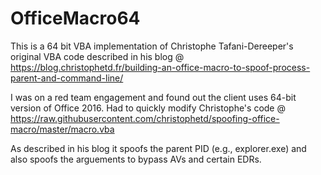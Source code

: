 # OfficeMacro64
This is a 64 bit VBA implementation of Christophe Tafani-Dereeper's original VBA code described in his blog @ https://blog.christophetd.fr/building-an-office-macro-to-spoof-process-parent-and-command-line/


I was on a red team engagement and found out the client uses 64-bit version of Office 2016. Had to quickly modify Christophe's code @  https://raw.githubusercontent.com/christophetd/spoofing-office-macro/master/macro.vba

As described in his blog it spoofs the parent PID (e.g., explorer.exe) and also spoofs the arguements to bypass AVs and certain EDRs.
